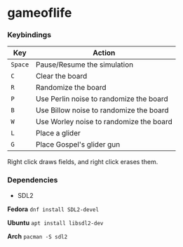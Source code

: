 # gameoflife

### Keybindings
| Key     | Action                                  |
|---------|-----------------------------------------|
| `Space` | Pause/Resume the simulation             |
| `C`     | Clear the board                         |
| `R`     | Randomize the board                     |
| `P`     | Use Perlin noise to randomize the board |
| `B`     | Use Billow noise to randomize the board |
| `W`     | Use Worley noise to randomize the board |
| `L`     | Place a glider                          |
| `G`     | Place Gospel's glider gun               |

Right click draws fields, and right click erases them.

### Dependencies

- SDL2

__Fedora__
```dnf install SDL2-devel```

__Ubuntu__
```apt install libsdl2-dev```

__Arch__
```pacman -S sdl2```

